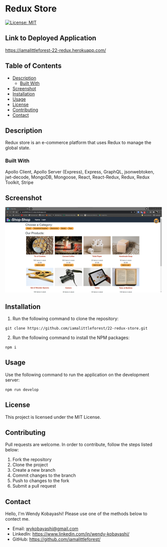 # Redux Store
[![License: MIT](https://img.shields.io/badge/License-MIT-yellow.svg)](https://opensource.org/licenses/MIT)

## Link to Deployed Application
https://iamalittleforest-22-redux.herokuapp.com/

## Table of Contents
* [Description](#description)
  * [Built With](#built-with)
* [Screenshot](#screenshot) 
* [Installation](#installation)
* [Usage](#usage)
* [License](#license)
* [Contributing](#contributing)
* [Contact](#contact)

## Description
Redux store is an e-commerce platform that uses Redux to manage the global state.

### Built With
Apollo Client, Apollo Server (Express), Express, GraphQL, jsonwebtoken, jwt-decode, MongoDB, Mongoose, React, React-Redux, Redux, Redux Toolkit, Stripe

## Screenshot
<img src="assets\README-screenshot.png" alt="screenshot">

## Installation
1. Run the following command to clone the repository:
```
git clone https://github.com/iamalittleforest/22-redux-store.git
```
2. Run the following command to install the NPM packages:
```
npm i
```

## Usage
Use the following command to run the application on the development server:
```
npm run develop
```

## License
This project is licensed under the MIT License.

## Contributing
Pull requests are welcome. In order to contribute, follow the steps listed below:
1. Fork the repository
2. Clone the project
3. Create a new branch
4. Commit changes to the branch
5. Push to changes to the fork
6. Submit a pull request

## Contact
Hello, I'm Wendy Kobayashi! Please use one of the methods below to contect me.
* Email: <wykobayashi@gmail.com>
* LinkedIn: <https://www.linkedin.com/in/wendy-kobayashi/>
* GitHub: <https://github.com/iamalittleforest/>